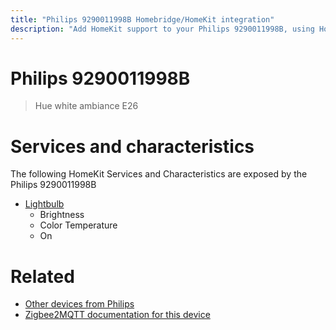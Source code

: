 ```yaml
---
title: "Philips 9290011998B Homebridge/HomeKit integration"
description: "Add HomeKit support to your Philips 9290011998B, using Homebridge, Zigbee2MQTT and homebridge-z2m."
---
```

<!---
This file has been GENERATED using src/docgen/docgen.ts
DO NOT EDIT THIS FILE MANUALLY!
-->
# Philips 9290011998B
> Hue white ambiance E26


# Services and characteristics
The following HomeKit Services and Characteristics are exposed by
the Philips 9290011998B

* [Lightbulb](../../light.md)
  * Brightness
  * Color Temperature
  * On


# Related
* [Other devices from Philips](../index.md#philips)
* [Zigbee2MQTT documentation for this device](https://www.zigbee2mqtt.io/devices/9290011998B.html)